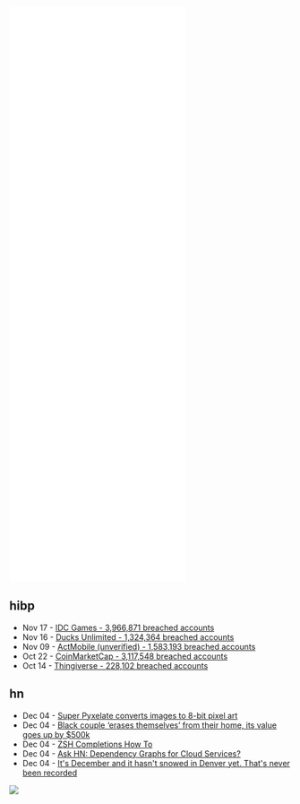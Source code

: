 ![Metrics](https://raw.githubusercontent.com/phixion/phixion/master/metrics.svg)

## hibp

<!--
for https://github.com/phixion/phixion/blob/main/.github/workflows/feeds.yml
-->
<!--START_SECTION:haveibeenpwnd-->
- Nov 17 - [IDC Games - 3,966,871 breached accounts](https://haveibeenpwned.com/PwnedWebsites#IDCGames)
- Nov 16 - [Ducks Unlimited - 1,324,364 breached accounts](https://haveibeenpwned.com/PwnedWebsites#DucksUnlimited)
- Nov 09 - [ActMobile (unverified) - 1,583,193 breached accounts](https://haveibeenpwned.com/PwnedWebsites#ActMobile)
- Oct 22 - [CoinMarketCap - 3,117,548 breached accounts](https://haveibeenpwned.com/PwnedWebsites#CoinMarketCap)
- Oct 14 - [Thingiverse - 228,102 breached accounts](https://haveibeenpwned.com/PwnedWebsites#Thingiverse)
<!--END_SECTION:haveibeenpwnd-->

## hn

<!--
for https://github.com/phixion/phixion/blob/main/.github/workflows/feeds.yml
-->
<!--START_SECTION:hn-->
- Dec 04 - [Super Pyxelate converts images to 8-bit pixel art](https://github.com/sedthh/pyxelate)
- Dec 04 - [Black couple ‘erases themselves’ from their home, its value goes up by $500k](https://www.sfchronicle.com/bayarea/article/Black-Marin-City-couple-sues-appraiser-for-16672840.php)
- Dec 04 - [ZSH Completions How To](https://github.com/zsh-users/zsh-completions/blob/master/zsh-completions-howto.org)
- Dec 04 - [Ask HN: Dependency Graphs for Cloud Services?](https://news.ycombinator.com/item?id=29443137)
- Dec 04 - [It's December and it hasn't snowed in Denver yet. That's never been recorded](https://lite.cnn.com/en/article/h_7f69495d740ab8ce6728ce5646752faa)
<!--END_SECTION:hn-->

<!--
for https://yhype.me
-->
![](https://hit.yhype.me/github/profile?user_id=13013670)
